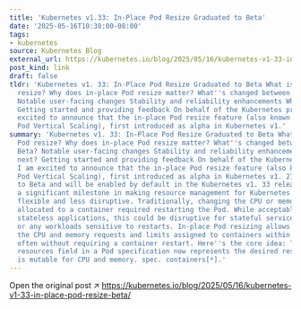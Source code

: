 ```yaml
---
title: 'Kubernetes v1.33: In-Place Pod Resize Graduated to Beta'
date: '2025-05-16T10:30:00-08:00'
tags:
- kubernetes
source: Kubernetes Blog
external_url: https://kubernetes.io/blog/2025/05/16/kubernetes-v1-33-in-place-pod-resize-beta/
post_kind: link
draft: false
tldr: 'Kubernetes v1. 33: In-Place Pod Resize Graduated to Beta What is in-place Pod
  resize? Why does in-place Pod resize matter? What''s changed between Alpha and Beta?
  Notable user-facing changes Stability and reliability enhancements What''s next?
  Getting started and providing feedback On behalf of the Kubernetes project, I am
  excited to announce that the in-place Pod resize feature (also known as In-Place
  Pod Vertical Scaling), first introduced as alpha in Kubernetes v1.'
summary: 'Kubernetes v1. 33: In-Place Pod Resize Graduated to Beta What is in-place
  Pod resize? Why does in-place Pod resize matter? What''s changed between Alpha and
  Beta? Notable user-facing changes Stability and reliability enhancements What''s
  next? Getting started and providing feedback On behalf of the Kubernetes project,
  I am excited to announce that the in-place Pod resize feature (also known as In-Place
  Pod Vertical Scaling), first introduced as alpha in Kubernetes v1. 27, has graduated
  to Beta and will be enabled by default in the Kubernetes v1. 33 release! This marks
  a significant milestone in making resource management for Kubernetes workloads more
  flexible and less disruptive. Traditionally, changing the CPU or memory resources
  allocated to a container required restarting the Pod. While acceptable for many
  stateless applications, this could be disruptive for stateful services, batch jobs,
  or any workloads sensitive to restarts. In-place Pod resizing allows you to change
  the CPU and memory requests and limits assigned to containers within a running Pod,
  often without requiring a container restart. Here''s the core idea: The spec. containers[*].
  resources field in a Pod specification now represents the desired resources and
  is mutable for CPU and memory. spec. containers[*].'
---
```

Open the original post ↗ https://kubernetes.io/blog/2025/05/16/kubernetes-v1-33-in-place-pod-resize-beta/

